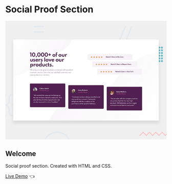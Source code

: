 # Social Proof Section

![Design preview for the Social proof section](./design/desktop-preview.jpg)

## Welcome 

Social proof section. Created with HTML and CSS.

[Live Demo](https://dmitriy24s.github.io/faq-accordion-card-v3/) 👈
